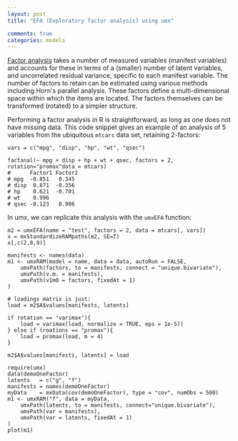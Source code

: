 ```yaml
---
layout: post
title: "EFA (Exploratory factor analysis) using umx"

comments: true
categories: models
---
```


[Factor analysis](https://en.wikipedia.org/wiki/Factor_analysis) takes a number of measured variables (manifest variables) and accounts for these in terms of a (smaller) number of latent variables, and uncorrelated residual variance, specific to each manifest variable. The number of factors to retain can be estimated using various methods including Horn's parallel analysis. These factors define a multi-dimensional space within which the items are located. The factors themselves can be transformed (rotated) to a simpler structure.

Performing a factor analysis in R is straightforward, as long as one does not have missing data. This code snippet gives an example of an analysis of 5 variables from the ubiquitous `mtcars` data set, retaining 2-factors: 

```splus
vars = c("mpg", "disp", "hp", "wt", "qsec")

factanal(~ mpg + disp + hp + wt + qsec, factors = 2, rotation="promax"data = mtcars)
#      Factor1 Factor2
# mpg  -0.851   0.345
# disp  0.871  -0.356
# hp    0.621  -0.701
# wt    0.996
# qsec -0.123   0.906
```

In umx, we can replicate this analysis with the `umxEFA` function:

```splus
m2 = umxEFA(name = "test", factors = 2, data = mtcars[, vars])
x = mxStandardizeRAMpaths(m2, SE=T)
x[,c(2,8,9)]

manifests <- names(data)
m1 <- umxRAM(model = name, data = data, autoRun = FALSE,
	umxPath(factors, to = manifests, connect = "unique.bivariate"),
	umxPath(v.m. = manifests),
	umxPath(v1m0 = factors, fixedAt = 1)
)

# loadings matrix is just:
load = m2$A$values[manifests, latents]

if rotation == "varimax"){
	load = varimax(load, normalize = TRUE, eps = 1e-5))
} else if (roations == "promax"){
	load = promax(load, m = 4)
}

m2$A$values[manifests, latents] = load

require(umx)
data(demoOneFactor)
latents   = c("g", "f")
manifests = names(demoOneFactor)
myData    = mxData(cov(demoOneFactor), type = "cov", numObs = 500)
m1 <- umxRAM("f", data = myData,
	umxPath(latents, to = manifests, connect="unique.bivariate"),
	umxPath(var = manifests),
	umxPath(var = latents, fixedAt = 1)
)
plot(m1)

```

